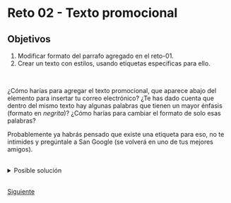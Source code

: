 # Reto 02 - Texto promocional

## Objetivos
1. Modificar formato del parrafo agregado en el reto-01.
2. Crear un texto con estilos, usando etiquetas específicas para ello.

<br/>

¿Cómo harías para agregar el texto promocional, que aparece abajo del elemento para insertar tu correo electrónico? ¿Te has dado cuenta que dentro
del mismo texto hay algunas palabras que tienen un mayor énfasis (formato en
_negrita_)? ¿Cómo harías para cambiar el formato de solo esas palabras?

Probablemente ya habrás pensado que existe una etiqueta para eso, no te
intimides y pregúntale a San Google (se volverá en uno de tus mejores amigos).

<br/>

<details><summary>Posible solución</summary>
<p>

```html
  <p>
    Start publishing today with a <strong>free 7-day trial.</strong>
  </p>
  <p>
    <strong>No credit card</strong> required.
  </p>
```

</p>
</details>

<br/>

[Siguiente](../Ejemplo%2004/README.md)

